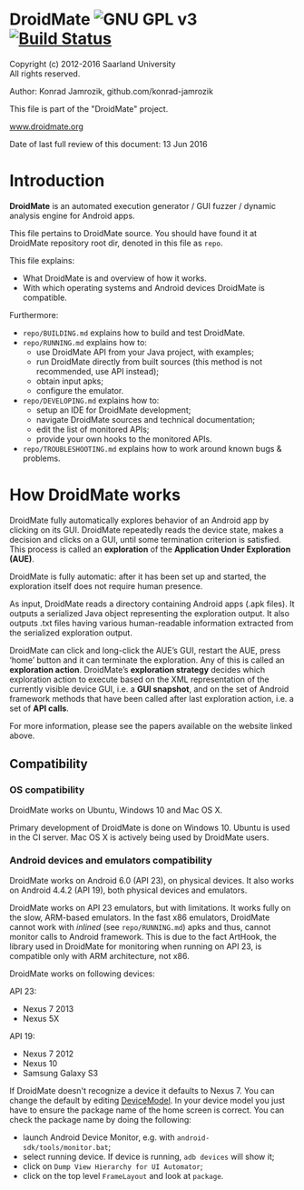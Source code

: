 # DroidMate ![GNU GPL v3](https://www.gnu.org/graphics/gplv3-88x31.png)[![Build Status](https://travis-ci.org/konrad-jamrozik/droidmate.svg?branch=master)](https://travis-ci.org/konrad-jamrozik/droidmate)
  
  Copyright (c) 2012-2016 Saarland University  
  All rights reserved.

  Author: Konrad Jamrozik, github.com/konrad-jamrozik
  
  This file is part of the "DroidMate" project.

  www.droidmate.org

  Date of last full review of this document: 13 Jun 2016

# Introduction #

**DroidMate** is an automated execution generator / GUI fuzzer / dynamic analysis engine for Android apps.

This file pertains to DroidMate source. You should have found it at DroidMate
repository root dir, denoted in this file as `repo`.

This file explains:

- What DroidMate is and overview of how it works.
- With which operating systems and Android devices DroidMate is compatible.

Furthermore:

- `repo/BUILDING.md` explains how to build and test DroidMate.
- `repo/RUNNING.md` explains how to:
  - use DroidMate API from your Java project, with examples;
  - run DroidMate directly from built sources (this method is not recommended, use API instead); 
  - obtain input apks;
  - configure the emulator.
- `repo/DEVELOPING.md` explains how to: 
  - setup an IDE for DroidMate development;
  - navigate DroidMate sources and technical documentation;
  - edit the list of monitored APIs;
  - provide your own hooks to the monitored APIs.
- `repo/TROUBLESHOOTING.md` explains how to work around known bugs & problems.

# How DroidMate works #

DroidMate fully automatically explores behavior of an Android app by clicking on its GUI. DroidMate repeatedly reads the device state, makes a decision and clicks on a GUI, until some termination criterion is satisfied. This process is called an **exploration** of the **Application Under Exploration (AUE)**.

DroidMate is fully automatic: after it has been set up and started, the exploration itself does not require human presence.

As input, DroidMate reads a directory containing Android apps (.apk files). It outputs a serialized Java object representing the exploration output. It also outputs .txt files having various human-readable information extracted from the serialized exploration output.

DroidMate can click and long-click the AUE’s GUI, restart the AUE,  press ‘home’ button and  it can terminate the exploration. Any of this is called an **exploration action**. DroidMate’s **exploration strategy** decides which exploration action to execute based on the XML representation of the currently visible device GUI, i.e. a **GUI snapshot**, and on the set of Android framework methods that have been called after last exploration action, i.e. a set of **API calls**.

For more information, please see the papers available on the website linked above.


## Compatibility ##
### OS compatibility ###

DroidMate works on Ubuntu, Windows 10 and Mac OS X. 

Primary development of DroidMate is done on Windows 10. Ubuntu is used in the CI server. Mac OS X is actively being used by DroidMate users.
 
### Android devices and emulators compatibility ###

DroidMate works on Android 6.0 (API 23), on physical devices. It also works on Android 4.4.2 (API 19), both physical devices and emulators. 

DroidMate works on API 23 emulators, but with limitations. It works fully on the slow, ARM-based emulators. In the fast x86 emulators, DroidMate cannot work with _inlined_ (see `repo/RUNNING.md`) apks and thus, cannot monitor calls to Android framework. This is due to the fact ArtHook, the library used in DroidMate for monitoring when running on API 23, is compatible only with ARM architecture, not x86.

DroidMate works on following devices:

API 23:
* Nexus 7 2013
* Nexus 5X

API 19:
* Nexus 7 2012
* Nexus 10
* Samsung Galaxy S3

If DroidMate doesn't recognize a device it defaults to Nexus 7. You can change the default by editing [DeviceModel](https://github.com/konrad-jamrozik/droidmate/blob/master/dev/droidmate/projects/core/src/main/groovy/org/droidmate/device/model/DeviceModel.groovy#L76-L79). In your device model you just have to ensure the package name of the home screen is correct. You can check the package name by doing the following:

* launch Android Device Monitor, e.g. with `android-sdk/tools/monitor.bat`; 
* select running device. If device is running, `adb devices` will show it;
* click on `Dump View Hierarchy for UI Automator`;
* click on the top level `FrameLayout` and look at `package`.
